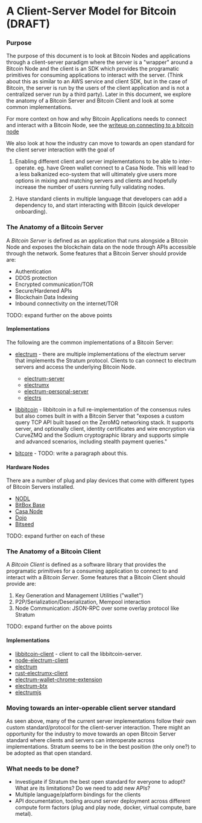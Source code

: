 #  A Client-Server Model for Bitcoin (DRAFT)

### Purpose
The purpose of this document is to look at Bitcoin Nodes and applications through a client-server paradigm where the server is a "wrapper" around a Bitcoin Node and the client is an SDK which provides the programatic primitives for consuming applications to interact with the server. (Think about this as similar to an AWS service and client SDK, but in the case of Bitcoin, the server is run by the users of the client application and is not a centralized server run by a third party). Later in this document, we explore the anatomy of a Bitcoin Server and Bitcoin Client and look at some common implementations. 

For more context on how and why Bitcoin Applications needs to connect and interact with a Bitcoin Node, see the [writeup on connecting to a bitcoin node](https://github.com/johnyukon21/johnyukon21.github.io/blob/master/connecting_to_a_bitcoin_node.md)

We also look at how the industry can move to towards an open standard for the client server interaction with the goal of 

1. Enabling different client and server implementations to be able to inter-operate. eg. have Green wallet connect to a Casa Node. This will lead to a less balkanized eco-system that will ultimately give users more options in mixing and matching servers and clients and hopefully increase the number of users running fully validating nodes. 

2. Have standard clients in multiple language that developers can add a dependency to, and start interacting with Bitcoin (quick developer onboarding). 

### The Anatomy of a Bitcoin Server
A *Bitcoin Server* is defined as an application that runs alongside a Bitcoin Node and exposes the blockchain data on the node through APIs accessible through the network. Some features that a Bitcoin Server should provide are:

* Authentication
* DDOS protection
* Encrypted communication/TOR
* Secure/Hardened APIs
* Blockchain Data Indexing
* Inbound connectivity on the internet/TOR

TODO: expand further on the above points

#### Implementations
The following are the common implementations of a Bitcoin Server:

* [electrum](https://electrum.org/#home) - there are multiple implementations of the electrum server that implements the Stratum protocol. Clients to can connect to electrum servers and access the underlying Bitcoin Node. 
  * [electrum-server](https://github.com/spesmilo/electrum-server) 
  * [electrumx](https://github.com/kyuupichan/electrumx/)
  * [electrum-personal-server](https://github.com/chris-belcher/electrum-personal-server)
  * [electrs](https://github.com/romanz/electrs)
  
* [libbitcoin](https://libbitcoin.org) - libbitcoin in a full re-implementation of the consensus rules but also comes built in with a Bitcoin Server that "exposes a custom query TCP API built based on the ZeroMQ networking stack. It supports server, and optionally client, identity certificates and wire encryption via CurveZMQ and the Sodium cryptographic library and supports simple and advanced scenarios, including stealth payment queries." 

* [bitcore](https://github.com/bitpay/bitcore) - TODO: write a paragraph about this. 

#### Hardware Nodes
There are a number of plug and play devices that come with different types of Bitcoin Servers installed.

* [NODL](http://nodl.it) 
* [BitBox Base](https://github.com/digitalbitbox/bitbox-base)
* [Casa Node](https://keys.casa/lightning-bitcoin-node/)
* [Dojo](https://samouraiwallet.com/dojo)
* [Bitseed](https://bitseed.org/product/bitseed-3/)

TODO: expand further on each of these

### The Anatomy of a Bitcoin Client
A *Bitcoin Client* is defined as a software library that provides the programatic primitives for a consuming application to connect to and interact with a *Bitcoin Server*. Some features that a Bitcoin Client should provide are:

1. Key Generation and Management Utilities ("wallet")
2. P2P/Serialization/Deserialization, Mempool interaction
3. Node Communication: JSON-RPC over some overlay protocol like Stratum

TODO: expand further on the above points

#### Implementations 
* [libbitcoin-client](https://libbitcoin.org) - client to call the libbitcoin-server. 
* [node-electrum-client](https://github.com/you21979/node-electrum-client)
* [electrum](https://github.com/spesmilo/electrum)
* [rust-electrumx-client](https://github.com/evgeniy-scherbina/rust-electrumx-client) 
* [electrum-wallet-chrome-extension](https://github.com/anfedorov/electrum-wallet-chrome-extension) 
* [electrum-btx](https://github.com/LIMXTEC/electrum-btx) 
* [electrumjs](https://github.com/akshatmittal/electrumjs)

### Moving towards an inter-operable client server standard
As seen above, many of the current server implementations follow their own custom standard/protocol for the client-server interaction. There might an opportunity for the industry to move towards an open Bitcoin Server standard where clients and servers can interoperate across implementations. Stratum seems to be in the best position (the only one?) to be adopted as that open standard. 

### What needs to be done?
*  Investigate if Stratum the best open standard for everyone to adopt? What are its limitations? Do we need to add new APIs?
* Multiple language/platform bindings for the clients
* API documentation, tooling around server deployment across different compute form factors (plug and play node, docker, virtual compute, bare metal). 
